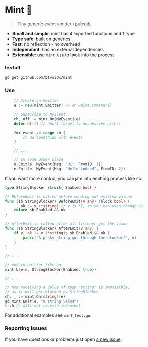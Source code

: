 # Mint 🍃
> Tiny generic event emitter / pubsub.

- **Small and simple**: mint has 4 exported functions and 1 type
- **Type safe**: built on generics
- **Fast**: no reflection - no overhead
- **Independant**: has no external dependencies
- **Extensible**: use `mint.Use` to hook into the process

### Install
```sh
go get github.com/btvoidx/mint
```

### Use
```go
	// Create an emitter
	e := new(mint.Emitter) // or &mint.Emmiter{}

	// Subscribe to MyEvent
	ch, off := mint.On[MyEvent](e)
	defer off() // don't forget to unsubsribe after!

	for event := range ch {
		// do something with event!
	}

	// ...

	// In some other place
	e.Emit(e, MyEvent{Msg: "Hi", FromID: 1})
	e.Emit(e, MyEvent{Msg: "Hello indeed", FromID: 2})
```

If you want more control, you can jam into emitting process like so:
```go
type StringBlocker struct{ Enabled bool }

// BeforeEmit is called before sending out emitted values
func (sb StringBlocker) BeforeEmit(v any) (block bool) {
	_, ok := v.(*string) // v is *T, so you can even change it
	return sb.Enabled && ok
}

// AfterEmit is called after all listener got the value
func (sb StringBlocker) AfterEmit(v any) {
	if v, ok := v.(*string); sb.Enabled && ok {
		panic("A pesky string got through the blocker!", v)
	}
}

// ...

// Add to emitter like so
mint.Use(e, StringBlocker{Enabled: true})

// ...

// Now receiving a value of type "string" is impossible,
// as it will get blocked by StringBlocker
ch, _ := mint.On[string](e)
go mint.Emit(e, "a string value")
<-ch // will not receive the event
```

For additional examples see `mint_test.go`.

### Reporting issues
If you have questions or problems just open [a new issue](../../issues/new).
